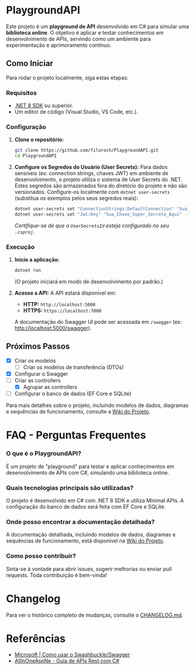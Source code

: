 # PlaygroundAPI

Este projeto é um **playground de API** desenvolvido em C# para simular uma **biblioteca online**. O objetivo é aplicar e testar conhecimentos em desenvolvimento de APIs, servindo como um ambiente para experimentação e aprimoramento contínuo.

## Como Iniciar

Para rodar o projeto localmente, siga estas etapas:

### Requisitos

- [.NET 8 SDK](https://dotnet.microsoft.com/download/dotnet/8.0) ou superior.
- Um editor de código (Visual Studio, VS Code, etc.).

### Configuração

1.  **Clone o repositório:**
    ```bash
    git clone https://github.com/filoroch/PlaygroundAPI.git
    cd PlaygroundAPI
    ```

2.  **Configure os Segredos do Usuário (User Secrets):**
    Para dados sensíveis (ex: connection strings, chaves JWT) em ambiente de desenvolvimento, o projeto utiliza o sistema de User Secrets do .NET. Estes segredos são armazenados fora do diretório do projeto e não são versionados. Configure-os localmente com `dotnet user-secrets` (substitua os exemplos pelos seus segredos reais):

    ```bash
    dotnet user-secrets set "ConnectionStrings:DefaultConnection" "Sua_Connection_String_Aqui" --project "PlaygroundAPI.csproj"
    dotnet user-secrets set "Jwt:Key" "Sua_Chave_Super_Secreta_Aqui" --project "PlaygroundAPI.csproj"
    ```
    *Certifique-se de que o `UserSecretsId` esteja configurado no seu `.csproj`.*

### Execução

1.  **Inicie a aplicação:**
    ```bash
    dotnet run
    ```
    (O projeto iniciará em modo de desenvolvimento por padrão.)

2.  **Acesse a API:**
    A API estará disponível em:
    - **HTTP:** `http://localhost:5000`
    - **HTTPS:** `https://localhost:7000`

    A documentação do Swagger UI pode ser acessada em `/swagger` (ex: [http://localhost:5000/swagger](http://localhost:5000/swagger)).

## Próximos Passos

- [x] Criar os modelos 
    - [ ] Criar os modelos de transferência (DTOs)
- [x] Configurar o Swagger
- [ ] Criar as controllers
    - [x] Agrupar as controllers
- [ ] Configurar o banco de dados (EF Core e SQLite)

Para mais detalhes sobre o projeto, incluindo modelos de dados, diagramas e sequências de funcionamento, consulte a [Wiki do Projeto](https://github.com/filoroch/PlaygroundAPI/wiki).

# FAQ - Perguntas Frequentes

### O que é o PlaygroundAPI?
É um projeto de "playground" para testar e aplicar conhecimentos em desenvolvimento de APIs com C#, simulando uma biblioteca online.

### Quais tecnologias principais são utilizadas?
O projeto é desenvolvido em C# com .NET 8 SDK e utiliza Minimal APIs. A configuração do banco de dados será feita com EF Core e SQLite.

### Onde posso encontrar a documentação detalhada?
A documentação detalhada, incluindo modelos de dados, diagramas e sequências de funcionamento, está disponível na [Wiki do Projeto](https://github.com/filoroch/PlaygroundAPI/wiki).

### Como posso contribuir?
Sinta-se à vontade para abrir issues, sugerir melhorias ou enviar pull requests. Toda contribuição é bem-vinda!

# Changelog
Para ver o histórico completo de mudanças, consulte o [CHANGELOG.md](CHANGELOG.md).

# Referências

- [Microsoft | Como usar o Swashbuckle/Swagger](https://learn.microsoft.com/en-us/aspnet/core/tutorials/getting-started-with-swashbuckle?view=aspnetcore-8.0&tabs=visual-studio)
- [AllInOneAspNe - Guia de APIs Rest com C#](https://github.com/LuanRoger/AllInOneAspNe)
